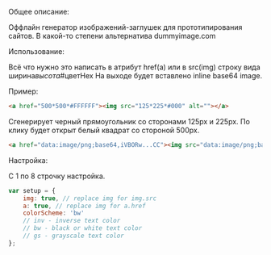 Общее описание:

Оффлайн генератор изображений-заглушек для прототипирования сайтов.
В какой-то степени альтернатива dummyimage.com 

Использование:

Всё что нужно это написать в атрибут href(a) или в src(img) строку вида ширина*высота*#цветHex
На выходе будет вставлено inline base64 image.

Пример:
```html
<a href="500*500*#FFFFFF"><img src="125*225*#000" alt=""></a>
```

Сгенерирует черный прямоугольник со сторонами 125px и 225px. По клику будет открыт белый квадрат со стороной 500px.
```html
<a href="data:image/png;base64,iVBORw...CC"><img src="data:image/png;base64,iVBORw0K...YII=" alt=""></a>
```
Настройка:

С 1 по 8 строчку настройка. 
```javascript
var setup = {
    img: true, // replace img for img.src
    a: true, // replace img for a.href
    colorScheme: 'bw'
    // inv - inverse text color
    // bw - black or white text color
    // gs - grayscale text color
};
```
